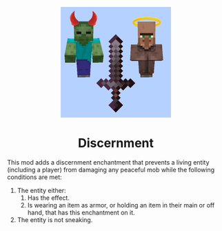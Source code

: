 <p align="center"><img width="256" src="https://github.com/Phylogeny/Discernment/blob/1.16.1/src/main/resources/logo.png?raw=true" /></p>
<h1 align="center">Discernment</h1>
<p>This mod adds a discernment enchantment that prevents a living entity (including a player) from damaging any peaceful mob while the following conditions are met:
    <ol><li>The entity either:
        <ol><li>Has the effect.</li>
        <li>Is wearing an item as armor, or holding an item in their main or off hand, that has this enchantment on it.</li></ol></li>
    <li>The entity is not sneaking.</li></ol></p>